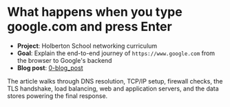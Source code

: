 # What happens when you type google.com and press Enter

- **Project**: Holberton School networking curriculum
- **Goal**: Explain the end-to-end journey of `https://www.google.com` from the browser to Google's backend
- **Blog post**: [0-blog_post](0-blog_post)

The article walks through DNS resolution, TCP/IP setup, firewall checks, the TLS handshake, load balancing, web and application servers, and the data stores powering the final response.
